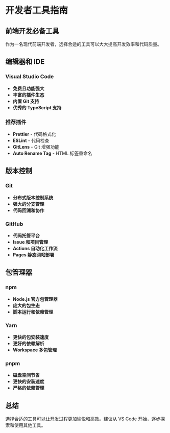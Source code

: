 # 开发者工具指南

## 前端开发必备工具

作为一名现代前端开发者，选择合适的工具可以大大提高开发效率和代码质量。

## 编辑器和 IDE

### Visual Studio Code
- **免费且功能强大**
- **丰富的插件生态**
- **内置 Git 支持**
- **优秀的 TypeScript 支持**

### 推荐插件
- **Prettier** - 代码格式化
- **ESLint** - 代码检查
- **GitLens** - Git 增强功能
- **Auto Rename Tag** - HTML 标签重命名

## 版本控制

### Git
- **分布式版本控制系统**
- **强大的分支管理**
- **代码回溯和协作**

### GitHub
- **代码托管平台**
- **Issue 和项目管理**
- **Actions 自动化工作流**
- **Pages 静态网站部署**

## 包管理器

### npm
- **Node.js 官方包管理器**
- **庞大的包生态**
- **脚本运行和依赖管理**

### Yarn
- **更快的包安装速度**
- **更好的依赖解析**
- **Workspace 多包管理**

### pnpm
- **磁盘空间节省**
- **更快的安装速度**
- **严格的依赖管理**

## 总结

选择合适的工具可以让开发过程更加愉悦和高效。建议从 VS Code 开始，逐步探索和使用其他工具。
